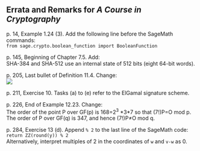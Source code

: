 ## Errata and Remarks for *A Course in Cryptography*

p. 14, Example 1.24 (3). Add the following line before the SageMath commands:  
`from sage.crypto.boolean_function import BooleanFunction`

p. 145, Beginning of Chapter 7.5. Add:   
SHA-384 and SHA-512 use an internal state of 512 bits (eight 64-bit words).

p. 205, Last bullet of Definition 11.4. Change:   
 <img src="https://render.githubusercontent.com/render/math?math=m\in\mathbb{Z}_{N}^*">
 
p. 211, Exercise 10. Tasks (a) to (e) refer to the ElGamal signature scheme. 

p. 226, End of Example 12.23. Change:  
The order of the point P over GF(p) is 168=2<sup>3</sup> \*3\*7 so that (7!)P=O mod p. The order of P over GF(q) is 347, and hence (7!)P≠O mod q. 

p. 284, Exercise 13 (d). Append `% 2` to the last line of the SageMath code:  
`return ZZ(round(y)) % 2`  
Alternatively, interpret multiples of 2 in the coordinates of `w` and `v-w` as 0.
